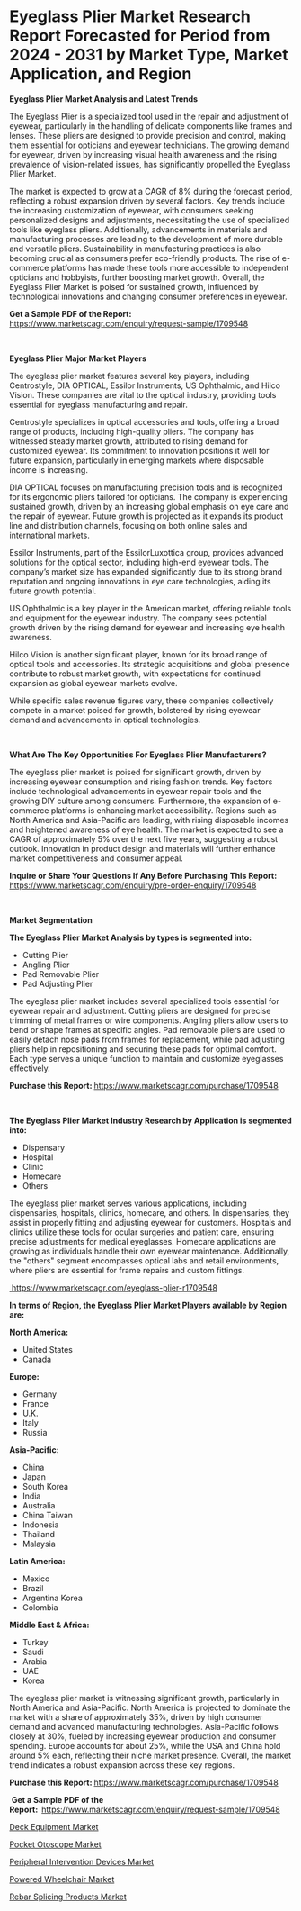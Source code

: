 <p><h1>Eyeglass Plier Market Research Report Forecasted for Period from 2024 -  2031 by Market Type, Market Application, and Region</h1></p><p><strong>Eyeglass Plier Market Analysis and Latest Trends</strong></p>
<p><p>The Eyeglass Plier is a specialized tool used in the repair and adjustment of eyewear, particularly in the handling of delicate components like frames and lenses. These pliers are designed to provide precision and control, making them essential for opticians and eyewear technicians. The growing demand for eyewear, driven by increasing visual health awareness and the rising prevalence of vision-related issues, has significantly propelled the Eyeglass Plier Market.</p><p>The market is expected to grow at a CAGR of 8% during the forecast period, reflecting a robust expansion driven by several factors. Key trends include the increasing customization of eyewear, with consumers seeking personalized designs and adjustments, necessitating the use of specialized tools like eyeglass pliers. Additionally, advancements in materials and manufacturing processes are leading to the development of more durable and versatile pliers. Sustainability in manufacturing practices is also becoming crucial as consumers prefer eco-friendly products. The rise of e-commerce platforms has made these tools more accessible to independent opticians and hobbyists, further boosting market growth. Overall, the Eyeglass Plier Market is poised for sustained growth, influenced by technological innovations and changing consumer preferences in eyewear.</p></p>
<p><strong>Get a Sample PDF of the Report:&nbsp;</strong> <a href="https://www.marketscagr.com/enquiry/request-sample/1709548?utm_campaign=1284&utm_medium=2&utm_source=Github&utm_content=ia&utm_term=21102024&utm_id=eyeglass-plier">https://www.marketscagr.com/enquiry/request-sample/1709548</a></p>
<p>&nbsp;</p>
<p><strong>Eyeglass Plier Major Market Players</strong></p>
<p><p>The eyeglass plier market features several key players, including Centrostyle, DIA OPTICAL, Essilor Instruments, US Ophthalmic, and Hilco Vision. These companies are vital to the optical industry, providing tools essential for eyeglass manufacturing and repair.</p><p>Centrostyle specializes in optical accessories and tools, offering a broad range of products, including high-quality pliers. The company has witnessed steady market growth, attributed to rising demand for customized eyewear. Its commitment to innovation positions it well for future expansion, particularly in emerging markets where disposable income is increasing.</p><p>DIA OPTICAL focuses on manufacturing precision tools and is recognized for its ergonomic pliers tailored for opticians. The company is experiencing sustained growth, driven by an increasing global emphasis on eye care and the repair of eyewear. Future growth is projected as it expands its product line and distribution channels, focusing on both online sales and international markets.</p><p>Essilor Instruments, part of the EssilorLuxottica group, provides advanced solutions for the optical sector, including high-end eyewear tools. The company’s market size has expanded significantly due to its strong brand reputation and ongoing innovations in eye care technologies, aiding its future growth potential.</p><p>US Ophthalmic is a key player in the American market, offering reliable tools and equipment for the eyewear industry. The company sees potential growth driven by the rising demand for eyewear and increasing eye health awareness.</p><p>Hilco Vision is another significant player, known for its broad range of optical tools and accessories. Its strategic acquisitions and global presence contribute to robust market growth, with expectations for continued expansion as global eyewear markets evolve.</p><p>While specific sales revenue figures vary, these companies collectively compete in a market poised for growth, bolstered by rising eyewear demand and advancements in optical technologies.</p></p>
<p>&nbsp;</p>
<p><strong>What Are The Key Opportunities For Eyeglass Plier Manufacturers?</strong></p>
<p><p>The eyeglass plier market is poised for significant growth, driven by increasing eyewear consumption and rising fashion trends. Key factors include technological advancements in eyewear repair tools and the growing DIY culture among consumers. Furthermore, the expansion of e-commerce platforms is enhancing market accessibility. Regions such as North America and Asia-Pacific are leading, with rising disposable incomes and heightened awareness of eye health. The market is expected to see a CAGR of approximately 5% over the next five years, suggesting a robust outlook. Innovation in product design and materials will further enhance market competitiveness and consumer appeal.</p></p>
<p><strong>Inquire or Share Your Questions If Any Before Purchasing This Report:</strong> <a href="https://www.marketscagr.com/enquiry/pre-order-enquiry/1709548?utm_campaign=1284&utm_medium=2&utm_source=Github&utm_content=ia&utm_term=21102024&utm_id=eyeglass-plier">https://www.marketscagr.com/enquiry/pre-order-enquiry/1709548</a></p>
<p>&nbsp;</p>
<p><strong>Market Segmentation</strong></p>
<p><strong>The Eyeglass Plier Market Analysis by types is segmented into:</strong></p>
<p><ul><li>Cutting Plier</li><li>Angling Plier</li><li>Pad Removable Plier</li><li>Pad Adjusting Plier</li></ul></p>
<p><p>The eyeglass plier market includes several specialized tools essential for eyewear repair and adjustment. Cutting pliers are designed for precise trimming of metal frames or wire components. Angling pliers allow users to bend or shape frames at specific angles. Pad removable pliers are used to easily detach nose pads from frames for replacement, while pad adjusting pliers help in repositioning and securing these pads for optimal comfort. Each type serves a unique function to maintain and customize eyeglasses effectively.</p></p>
<p><strong>Purchase this Report:&nbsp;</strong><a href="https://www.marketscagr.com/purchase/1709548?utm_campaign=1284&utm_medium=2&utm_source=Github&utm_content=ia&utm_term=21102024&utm_id=eyeglass-plier">https://www.marketscagr.com/purchase/1709548</a></p>
<p>&nbsp;</p>
<p><strong>The Eyeglass Plier Market Industry Research by Application is segmented into:</strong></p>
<p><ul><li>Dispensary</li><li>Hospital</li><li>Clinic</li><li>Homecare</li><li>Others</li></ul></p>
<p><p>The eyeglass plier market serves various applications, including dispensaries, hospitals, clinics, homecare, and others. In dispensaries, they assist in properly fitting and adjusting eyewear for customers. Hospitals and clinics utilize these tools for ocular surgeries and patient care, ensuring precise adjustments for medical eyeglasses. Homecare applications are growing as individuals handle their own eyewear maintenance. Additionally, the "others" segment encompasses optical labs and retail environments, where pliers are essential for frame repairs and custom fittings.</p></p>
<p><a href="https://www.marketscagr.com/eyeglass-plier-r1709548?utm_campaign=1284&utm_medium=2&utm_source=Github&utm_content=ia&utm_term=21102024&utm_id=eyeglass-plier">&nbsp;https://www.marketscagr.com/eyeglass-plier-r1709548</a></p>
<p><strong>In terms of Region, the Eyeglass Plier Market Players available by Region are:</strong></p>
<p>
    <p> <strong> North America: </strong>
        <ul>
            <li>United States</li>
            <li>Canada</li>
        </ul>
        </p> 
    <p> <strong> Europe: </strong>
        <ul>
            <li>Germany</li>
            <li>France</li>
            <li>U.K.</li>
            <li>Italy</li>
            <li>Russia</li>
        </ul>
        </p> 
    <p> <strong> Asia-Pacific: </strong>
        <ul>
            <li>China</li>
            <li>Japan</li>
            <li>South Korea</li>
            <li>India</li>
            <li>Australia</li>
            <li>China Taiwan</li>
            <li>Indonesia</li>
            <li>Thailand</li>
            <li>Malaysia</li>
        </ul>
        </p> 
    <p> <strong> Latin America: </strong>
        <ul>
            <li>Mexico</li>
            <li>Brazil</li>
            <li>Argentina Korea</li>
            <li>Colombia</li>
        </ul>
        </p> 
    <p> <strong> Middle East & Africa: </strong>
        <ul>
            <li>Turkey</li>
            <li>Saudi</li>
            <li>Arabia</li>
            <li>UAE</li>
            <li>Korea</li>
        </ul>
    </p>
    </p>
<p><p>The eyeglass plier market is witnessing significant growth, particularly in North America and Asia-Pacific. North America is projected to dominate the market with a share of approximately 35%, driven by high consumer demand and advanced manufacturing technologies. Asia-Pacific follows closely at 30%, fueled by increasing eyewear production and consumer spending. Europe accounts for about 25%, while the USA and China hold around 5% each, reflecting their niche market presence. Overall, the market trend indicates a robust expansion across these key regions.</p></p>
<p><strong>Purchase this Report: </strong><a href="https://www.marketscagr.com/purchase/1709548?utm_campaign=1284&utm_medium=2&utm_source=Github&utm_content=ia&utm_term=21102024&utm_id=eyeglass-plier">https://www.marketscagr.com/purchase/1709548</a></p>
<p>&nbsp;<strong>Get a Sample PDF of the Report:&nbsp;&nbsp;</strong><a href="https://www.marketscagr.com/enquiry/request-sample/1709548?utm_campaign=1284&utm_medium=2&utm_source=Github&utm_content=ia&utm_term=21102024&utm_id=eyeglass-plier">https://www.marketscagr.com/enquiry/request-sample/1709548</a></p>
<p><strong></strong></p>
<p><p><a href="https://www.linkedin.com/pulse/deck-equipment-market2024-2031-industry-insights-ltnhe?utm_campaign=1284&utm_medium=2&utm_source=Github&utm_content=ia&utm_term=21102024&utm_id=eyeglass-plier">Deck Equipment Market</a></p><p><a href="https://www.linkedin.com/pulse/pocket-otoscope-market-size-share-trends-analysis-report-end-use-i8xqc?utm_campaign=1284&utm_medium=2&utm_source=Github&utm_content=ia&utm_term=21102024&utm_id=eyeglass-plier">Pocket Otoscope Market</a></p><p><a href="https://www.linkedin.com/pulse/peripheral-intervention-devices-market-emerging-trends-vcqfc?utm_campaign=1284&utm_medium=2&utm_source=Github&utm_content=ia&utm_term=21102024&utm_id=eyeglass-plier">Peripheral Intervention Devices Market</a></p><p><a href="https://www.linkedin.com/pulse/global-powered-wheelchair-industry-analysis-share-growth-trends-sv90c?utm_campaign=1284&utm_medium=2&utm_source=Github&utm_content=ia&utm_term=21102024&utm_id=eyeglass-plier">Powered Wheelchair Market</a></p><p><a href="https://issuu.com/reportprime-2/docs/rebar-splicing-products-market-size_c9e3bb634b66fa?utm_campaign=1284&utm_medium=2&utm_source=Github&utm_content=ia&utm_term=21102024&utm_id=eyeglass-plier">Rebar Splicing Products Market</a></p></p>